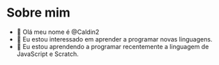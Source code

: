 # Sobre mim
- 👋 Olá meu nome é @Caldin2
- 👀 Eu estou interessado em aprender a programar novas linguagens.
- 🌱 Eu estou aprendendo a programar recentemente a linguagem de JavaScript e Scratch.


